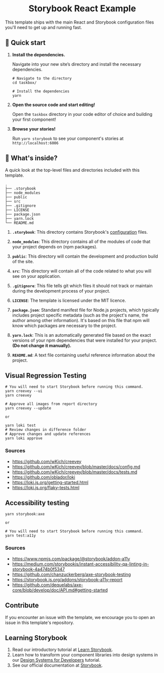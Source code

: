 
<h1 align="center">
  Storybook React Example
</h1>

This template ships with the main React and Storybook configuration files you'll need to get up and running fast.

## 🚅  Quick start

1.  **Install the dependencies.**

    Navigate into your new site’s directory and install the necessary dependencies.

    ```shell
    # Navigate to the directory
    cd taskbox/

    # Install the dependencies
    yarn
    ```

1.  **Open the source code and start editing!**

    Open the `taskbox` directory in your code editor of choice and building your first component!

1.  **Browse your stories!**

    Run `yarn storybook` to see your component's stories at `http://localhost:6006`

## 🔎 What's inside?

A quick look at the top-level files and directories included with this template.

    .
    ├── .storybook
    ├── node_modules
    ├── public
    ├── src
    ├── .gitignore
    ├── LICENSE
    ├── package.json
    ├── yarn.lock
    └── README.md


1.  **`.storybook`**: This directory contains Storybook's [configuration](https://storybook.js.org/docs/react/configure/overview) files.

2.  **`node_modules`**: This directory contains all of the modules of code that your project depends on (npm packages).

3.  **`public`**: This directory will contain the development and production build of the site.

4.  **`src`**: This directory will contain all of the code related to what you will see on your application.

5.  **`.gitignore`**: This file tells git which files it should not track or maintain during the development process of your project.

6. **`LICENSE`**: The template is licensed under the MIT licence.

7. **`package.json`**: Standard manifest file for Node.js projects, which typically includes project specific metadata (such as the project's name, the author among other information). It's based on this file that npm will know which packages are necessary to the project.

8. **`yarn.lock`**: This is an automatically generated file based on the exact versions of your npm dependencies that were installed for your project. **(Do not change it manually).**

9. **`README.md`**: A text file containing useful reference information about the project.

## Visual Regression Testing
```shell
# You will need to start Storybook before running this command.
yarn creevey --ui
yarn creevey

# Approve all images from report directory
yarn creevey --update

or

yarn loki test
# Review changes in difference folder
# Approve changes and update references
yarn loki approve
```

### Sources
- https://github.com/wKich/creevey
- https://github.com/wKich/creevey/blob/master/docs/config.md
- https://github.com/wKich/creevey/blob/master/docs/tests.md
- https://github.com/oblador/loki
- https://loki.js.org/getting-started.html
- https://loki.js.org/flaky-tests.html

## Accessibility testing
```shell
yarn storybook:axe

or

# You will need to start Storybook before running this command.
yarn test:a11y
```
### Sources
- https://www.npmjs.com/package/@storybook/addon-a11y
- https://medium.com/storybookjs/instant-accessibility-qa-linting-in-storybook-4a474b0f5347
- https://github.com/chanzuckerberg/axe-storybook-testing
- https://storybook.js.org/addons/storybook-a11y-report
- https://github.com/dequelabs/axe-core/blob/develop/doc/API.md#getting-started

## Contribute

If you encounter an issue with the template, we encourage you to open an issue in this template's repository.

## Learning Storybook

1. Read our introductory tutorial at [Learn Storybook](https://www.learnstorybook.com/intro-to-storybook/react/en/get-started/).
2. Learn how to transform your component libraries into design systems in our [Design Systems for Developers](https://www.learnstorybook.com/design-systems-for-developers/) tutorial.
2. See our official documentation at [Storybook](https://storybook.js.org/).

